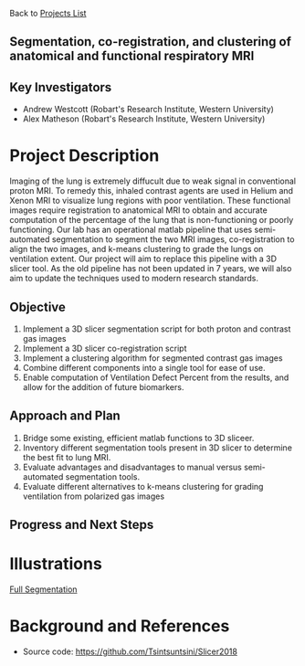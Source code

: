 Back to [Projects List](../../README.md#ProjectsList)

## Segmentation, co-registration, and clustering of anatomical and functional respiratory MRI

## Key Investigators
- Andrew Westcott (Robart's Research Institute, Western University)
- Alex Matheson (Robart's Research Institute, Western University)

# Project Description
Imaging of the lung is extremely diffucult due to weak signal in conventional proton MRI. To remedy this, inhaled contrast agents are used in Helium and Xenon MRI
to visualize lung regions with poor ventilation. These functional images require registration to anatomical MRI to obtain and accurate computation
of the percentage of the lung that is non-functioning or poorly functioning. Our lab has an operational matlab pipeline that uses semi-automated segmentation to segment the
two MRI images, co-registration to align the two images, and k-means clustering to grade the lungs on ventilation extent. Our project will aim to replace this pipeline with
a 3D slicer tool. As the old pipeline has not been updated in 7 years, we will also aim to update the techniques used to modern research standards.

## Objective
1. Implement a 3D slicer segmentation script for both proton and contrast gas images
2. Implement a 3D slicer co-registration script
3. Implement a clustering algorithm for segmented contrast gas images
4. Combine different components into a single tool for ease of use.
5. Enable computation of Ventilation Defect Percent from the results, and allow for the addition of future biomarkers.

## Approach and Plan
1. Bridge some existing, efficient matlab functions to 3D sliceer.
2. Inventory different segmentation tools present in 3D slicer to determine the best fit to lung MRI.
3. Evaluate advantages and disadvantages to manual versus semi-automated segmentation tools.
4. Evaluate different alternatives to k-means clustering for grading ventilation from polarized gas images

## Progress and Next Steps

<!--Describe progress and next steps in a few bullet points as you are making progress.-->

# Illustrations

<!--Add pictures and links to videos that demonstrate what has been accomplished.-->

[Full Segmentation](Screenshot.png)

<!--![Some more images](Example2.jpg)-->

# Background and References

<!--Use this space for information that may help people better understand your project, like links to papers, source code, or data.-->

- Source code: https://github.com/Tsintsuntsini/Slicer2018
<!-- - Documentation: https://link.to.docs -->
<!-- - Test data: https://link.to.test.data -->
